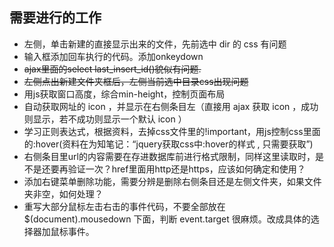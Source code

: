 ## 需要进行的工作
* 左侧，单击新建的直接显示出来的文件，先前选中 dir 的 css 有问题
* 输入框添加回车执行的代码。添加onkeydown
* ~~ajax里面的select last_insert_id()貌似有问题.~~
* ~~左侧点出新建文件夹框后，左侧当前选中目录css出现问题~~
* 用js获取窗口高度，综合min-height，控制页面布局
* 自动获取网址的 icon ，并显示在右侧条目左（直接用 ajax 获取 icon ，成功则显示，若不成功则显示一个默认 icon ）
* 学习正则表达式，根据资料，去掉css文件里的!important，用js控制css里面的:hover(资料在为知笔记：“jquery获取css中:hover的样式 , 只需要获取”)
* 右侧条目里url的内容需要在存进数据库前进行格式限制，同样这里读取时，是不是还要再验证一次？href里面用http还是https，应该如何确定和使用？
* 添加右键菜单删除功能，需要分辨是删除右侧条目还是左侧文件夹，如果文件夹非空，如何处理？
* 重写大部分鼠标左击右击的事件代码，不要全部放在 $(document).mousedown 下面，判断 event.target 很麻烦。改成具体的选择器加鼠标事件。